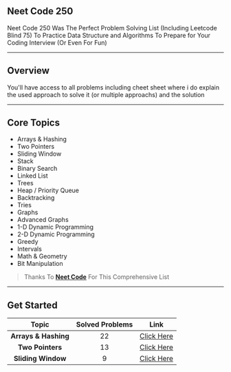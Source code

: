 ## Neet Code 250

Neet Code 250 Was The Perfect Problem Solving List (Including Leetcode Blind 75) To Practice Data Structure and Algorithms To Prepare for Your Coding Interview (Or Even For Fun)

___

## Overview

You'll have access to all problems including cheet sheet where i do explain the used approach to solve it (or multiple approachs) and the solution 

---
## Core Topics

* Arrays & Hashing
* Two Pointers
* Sliding Window
* Stack
* Binary Search
* Linked List
* Trees
* Heap / Priority Queue
* Backtracking
* Tries
* Graphs
* Advanced Graphs
* 1-D Dynamic Programming
* 2-D Dynamic Programming
* Greedy
* Intervals
* Math & Geometry
* Bit Manipulation
> Thanks To [**Neet Code**](www.neetcode.io) For This Comprehensive List

---
## Get Started

| Topic                | Solved Problems | Link                                       |
|:--------------------:|:---------------:|:------------------------------------------:|
| **Arrays & Hashing** | 22              | [Click Here](https://neetcode.io/practice) |
| **Two Pointers**     | 13              | [Click Here](https://neetcode.io/practice) |
| **Sliding Window**   | 9               | [Click Here](https://neetcode.io/practice) |









